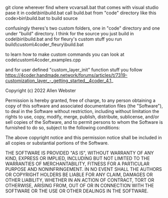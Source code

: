 
git clone wherever
find where vcvarsall.bat that comes with visual studio
pase it in code\bin\build.bat
call build.bat from "code" directory like this code>bin\build.bat to build source

confusingly theres's two custom folders, one in "code" directory and one under "build" directory.
I think for the source you just build in code\bin\build.bat and for fleury's custom stuff
you run build\custom\4coder_fleury\build.bat

to learn how to make custom commands you can look at code\custom\4coder_examples.cpp

and for user defined "custom_layer_init" function stuff you follow 
https://4coder.handmade.network/forums/articles/t/7319-customization_layer_-_getting_started__4coder_4.1_


Copyright (c) 2022 Allen Webster

Permission is hereby granted, free of charge, to any person obtaining a copy of this software and associated documentation files (the "Software"), to deal in the Software without restriction, including without limitation the rights to use, copy, modify, merge, publish, distribute, sublicense, and/or sell copies of the Software, and to permit persons to whom the Software is furnished to do so, subject to the following conditions:

The above copyright notice and this permission notice shall be included in all copies or substantial portions of the Software.

THE SOFTWARE IS PROVIDED "AS IS", WITHOUT WARRANTY OF ANY KIND, EXPRESS OR IMPLIED, INCLUDING BUT NOT LIMITED TO THE WARRANTIES OF MERCHANTABILITY, FITNESS FOR A PARTICULAR PURPOSE AND NONINFRINGEMENT. IN NO EVENT SHALL THE AUTHORS OR COPYRIGHT HOLDERS BE LIABLE FOR ANY CLAIM, DAMAGES OR OTHER LIABILITY, WHETHER IN AN ACTION OF CONTRACT, TORT OR OTHERWISE, ARISING FROM, OUT OF OR IN CONNECTION WITH THE SOFTWARE OR THE USE OR OTHER DEALINGS IN THE SOFTWARE.

